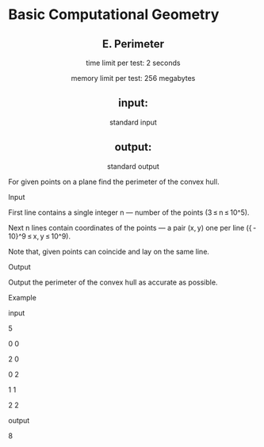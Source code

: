 # Basic Computational Geometry
## <div align = "center"> E. Perimeter </div>

<div align = "center"> time limit per test: 2 seconds 

memory limit per test: 256 megabytes

## input: 
  standard input

## output: 
  standard output

</div>
For given points on a plane find the perimeter of the convex hull.

Input

First line contains a single integer n — number of the points (3 ≤ n ≤ 10^5).

Next n lines contain coordinates of the points — a pair (x, y) one per line ({ - 10}^9 ≤ x, y ≤ 10^9).

Note that, given points can coincide and lay on the same line.

Output

Output the perimeter of the convex hull as accurate as possible.

Example

input

5

0 0

2 0

0 2

1 1

2 2

output

8
